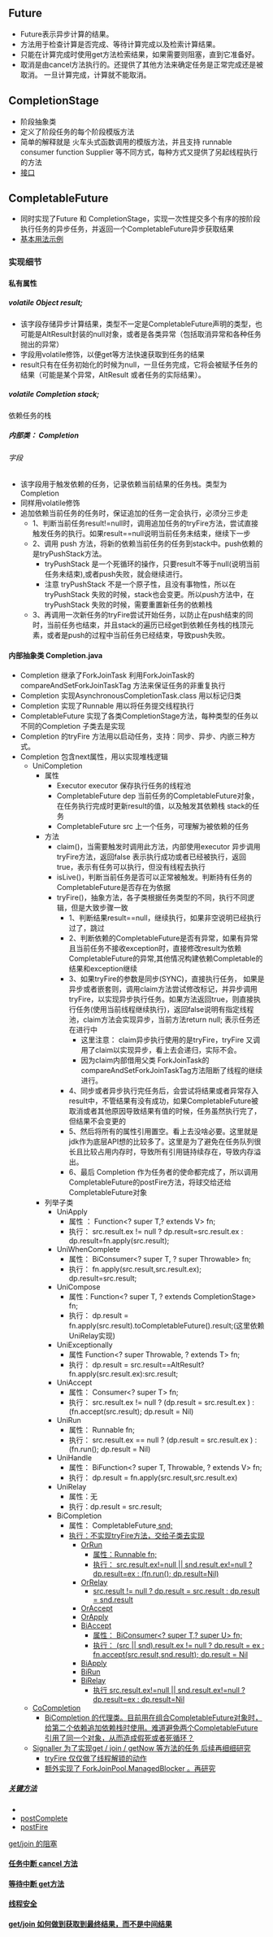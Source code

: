 ## Future
* Future表示异步计算的结果。
* 方法用于检查计算是否完成、等待计算完成以及检索计算结果。
* 只能在计算完成时使用get方法检索结果，如果需要则阻塞，直到它准备好。
* 取消是由cancel方法执行的。还提供了其他方法来确定任务是正常完成还是被取消。 一旦计算完成，计算就不能取消。

## CompletionStage
* 阶段抽象类
* 定义了阶段任务的每个阶段模版方法
* 简单的解释就是  火车头式函数调用的模版方法，并且支持 runnable consumer function Supplier 等不同方式，每种方式又提供了另起线程执行的方法
* [接口](CompletableFutureTest.java)


## CompletableFuture
* 同时实现了Future 和 CompletionStage，实现一次性提交多个有序的按阶段执行任务的异步任务，并返回一个CompletableFuture异步获取结果
* [基本用法示例](CompletableFutureTest.java)

### 实现细节
#### 私有属性
#####  volatile Object result;
* 该字段存储异步计算结果，类型不一定是CompletableFuture声明的类型，也可能是AltResult封装的null对象，或者是各类异常（包括取消异常和各种任务抛出的异常）
* 字段用volatile修饰，以便get等方法快速获取到任务的结果
* result只有在任务初始化的时候为null，一旦任务完成，它将会被赋予任务的结果（可能是某个异常，AltResult 或者任务的实际结果）。
#####  volatile Completion stack;
 依赖任务的栈
##### 内部类： Completion
###### 字段
* 该字段用于触发依赖的任务，记录依赖当前结果的任务栈。类型为Completion
* 同样用volatile修饰
* 追加依赖当前任务的任务时，保证追加的任务一定会执行，必须分三步走
  * 1、判断当前任务result!=null时，调用追加任务的tryFire方法，尝试直接触发任务的执行。如果result==null说明当前任务未结束，继续下一步
  * 2、调用 push 方法，将新的依赖当前任务的任务到stack中。push依赖的是tryPushStack方法。
    * tryPushStack 是一个死循环的操作，只要result不等于null(说明当前任务未结束),或者push失败，就会继续进行。
    * 注意 tryPushStack 不是一个原子性，且没有事物性，所以在 tryPushStack 失败的时候，stack也会变更。所以push方法中，在tryPushStack 失败的时候，需要重置新任务的依赖栈
  * 3、再调用一次新任务的tryFire尝试开始任务，以防止在push结束的同时，当前任务也结束，并且stack的遍历已经get到依赖任务栈的栈顶元素，或者是push的过程中当前任务已经结束，导致push失败。

#### 内部抽象类 Completion.java
* Completion 继承了ForkJoinTask 利用ForkJoinTask的 compareAndSetForkJoinTaskTag 方法来保证任务的非重复执行
* Completion 实现AsynchronousCompletionTask.class 用以标记归类
* Completion 实现了Runnable 用以将任务提交线程执行
* CompletableFuture 实现了各类CompletionStage方法，每种类型的任务以不同的Completion 子类去是实现
* Completion 的tryFire 方法用以启动任务，支持：同步、异步、内嵌三种方式。
* Completion 包含next属性，用以实现堆栈逻辑
  * UniCompletion
    * 属性
      * Executor executor 保存执行任务的线程池
      * CompletableFuture<V> dep  当前任务的CompletableFuture对象，在任务执行完成时更新result的值，以及触发其依赖栈 stack的任务
      * CompletableFuture<T> src  上一个任务，可理解为被依赖的任务
    * 方法
      * claim()，当需要触发时调用此方法，内部使用executor 异步调用tryFire方法，返回false 表示执行成功或者已经被执行，返回true，表示有任务可以执行，但没有线程去执行
      * isLive()，判断当前任务是否可以正常被触发。判断持有任务的CompletableFuture是否存在为依据
      * tryFire()，抽象方法，各子类根据任务类型的不同，执行不同逻辑，但是大致步骤一致
          * 1、判断结果result==null，继续执行，如果非空说明已经执行过了，跳过
          * 2、判断依赖的CompletableFuture是否有异常，如果有异常且当前任务不接收exception时，直接修改result为依赖CompletableFuture的异常,其他情况构建依赖Completable的结果和exception继续
          * 3、如果tryFire的参数是同步(SYNC)，直接执行任务， 如果是异步或者嵌套则，调用claim方法尝试修改标记，并异步调用tryFire，以实现异步执行任务。如果方法返回true，则直接执行任务(使用当前线程继续执行)，返回false说明有指定线程池，claim方法会实现异步，当前方法return null; 表示任务还在进行中
            * 这里注意： claim异步执行使用的是tryFire，tryFire 又调用了claim以实现异步，看上去会递归，实际不会。
            * 因为claim内部借用父类 ForkJoinTask的compareAndSetForkJoinTaskTag方法阻断了线程的继续进行。
          * 4、同步或者异步执行完任务后，会尝试将结果或者异常存入result中，不管结果有没有成功，如果CompletableFuture被取消或者其他原因导致结果有值的时候，任务虽然执行完了，但结果不会变更的
          * 5、然后将所有的属性引用置空。看上去没啥必要。这里就是jdk作为底层API想的比较多了。这里是为了避免在任务队列很长且比较占用内存时，导致所有引用链持续存在，导致内存溢出。
          * 6、最后 Completion 作为任务者的使命都完成了，所以调用CompletableFuture的postFire方法，将球交给还给CompletableFuture对象
    * 列举子类
      * UniApply 
        * 属性 ： Function<? super T,? extends V> fn;  
        * 执行： src.result.ex != null ? dp.result=src.result.ex  :  dp.result=fn.apply(src.result);  
      * UniWhenComplete 
        * 属性： BiConsumer<? super T, ? super Throwable> fn; 
        * 执行： fn.apply(src.result,src.result.ex); dp.result=src.result;
      * UniCompose 
        * 属性：Function<? super T, ? extends CompletionStage<V>> fn; 
        * 执行： dp.result = fn.apply(src.result).toCompletableFuture().result;(这里依赖UniRelay实现)
      * UniExceptionally 
        * 属性 Function<? super Throwable, ? extends T> fn;  
        * 执行： dp.result = src.result==AltResult?fn.apply(src.result.ex):src.result;
      * UniAccept 
        * 属性： Consumer<? super T> fn; 
        * 执行：  src.result.ex != null ? (dp.result = src.result.ex ) : (fn.accept(src.result); dp.result = Nil)
      * UniRun 
        * 属性： Runnable fn;
        * 执行： src.result.ex == null ? (dp.result = src.result.ex ) : (fn.run(); dp.result = Nil)
      * UniHandle
        * 属性： BiFunction<? super T, Throwable, ? extends V> fn;
        * 执行： dp.result = fn.apply(src.result,src.result.ex)
      * UniRelay
        * 属性：无
        * 执行：dp.result = src.result;
      * BiCompletion
        * 属性： CompletableFuture<U> snd;
        * 执行：不实现tryFire方法，交给子类去实现
          * OrRun
            * 属性：Runnable fn;
            * 执行： src.result.ex!=null || snd.result.ex!=null ? dp.result=ex : (fn.run(); dp.result=Nil)
          * OrRelay
            * src.result != null ? dp.result = src.result : dp.result = snd.result
          * OrAccept
          * OrApply
          * BiAccept
            * 属性： BiConsumer<? super T,? super U> fn;
            * 执行： (src || snd).result.ex != null ? dp.result = ex : fn.accept(src.result,snd.result); dp.result = Nil
          * BiApply 
          * BiRun
          * BiRelay
            * 执行 src.result.ex!=null || snd.result.ex!=null ? dp.result=ex :  dp.result=Nil
  * CoCompletion
    * BiCompletion 的代理类。目前用在组合CompletableFuture对象时，给第二个依赖追加依赖栈时使用。难道避免两个CompletableFuture引用了同一个对象，从而造成假死或者死循环？      
  * Signaller 为了实现get / join / getNow 等方法的任务 后续再细细研究
    * tryFire 仅仅做了线程解锁的动作
    * 额外实现了 ForkJoinPool.ManagedBlocker 。再研究

##### 关键方法
* 
* postComplete
* postFire

 get/join 的阻塞

#### 任务中断 cancel 方法

#### 等待中断 get方法

#### 线程安全

#### get/join 如何做到获取到最终结果，而不是中间结果